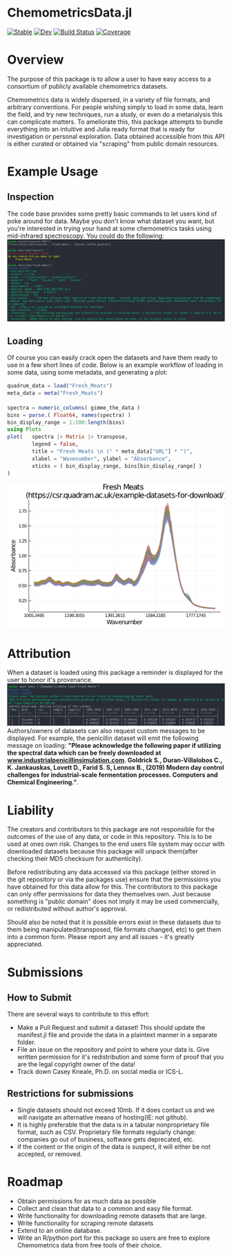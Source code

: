 # ChemometricsData.jl

[![Stable](https://img.shields.io/badge/docs-stable-blue.svg)](https://caseykneale.github.io/ChemometricsData.jl/stable)
[![Dev](https://img.shields.io/badge/docs-dev-blue.svg)](https://caseykneale.github.io/ChemometricsData.jl/dev)
[![Build Status](https://github.com/caseykneale/ChemometricsData.jl/workflows/CI/badge.svg)](https://github.com/caseykneale/ChemometricsData.jl/actions)
[![Coverage](https://codecov.io/gh/caseykneale/ChemometricsData.jl/branch/master/graph/badge.svg)](https://codecov.io/gh/caseykneale/ChemometricsData.jl)

# Overview
The purpose of this package is to allow a user to have easy access to a consortium of publicly available chemometrics datasets.

Chemometrics data is widely dispersed, in a variety of file formats, and arbitrary conventions. For people wishing simply to load in some data, learn the field, and try new techniques, run a study, or even do a metanalysis this can complicate matters. To ameliorate this, this package attempts to bundle everything into an intuitive and Julia ready format that is ready for investigation or personal exploration. Data obtained accessible from this API is either curated or obtained via "scraping" from public domain resources.

# Example Usage
## Inspection
The code base provides some pretty basic commands to let users kind of poke around for data. Maybe you don't know what dataset you want, but you're interested in trying your hand at some chemometrics tasks using mid-infrared spectroscopy. You could do the following:
![terminal](https://github.com/caseykneale/ChemometricsData.jl/blob/master/images/terminal.png)

## Loading
Of course you can easily crack open the datasets and have them ready to use in a few short lines of code. Below is an example workflow of loading in some data, using some metadata, and generating a plot:

```julia
quadrum_data = load("Fresh_Meats")
meta_data = meta("Fresh_Meats")

spectra = numeric_columns( gimme_the_data )
bins = parse.( Float64, names(spectra) )
bin_display_range = 1:100:length(bins)
using Plots
plot(   spectra |> Matrix |> transpose,
        legend = false,
        title = "Fresh Meats \n (" * meta_data["URL"] * ")",
        xlabel = "Wavenumber", ylabel = "Absorbance",
        xticks = ( bin_display_range, bins[bin_display_range] )
)
```
![meat data](https://raw.githubusercontent.com/caseykneale/ChemometricsData.jl/master/images/example_plot.png)

# Attribution
When a dataset is loaded using this package a reminder is displayed for the user to honor it's provenance.
![attribution](https://raw.githubusercontent.com/caseykneale/ChemometricsData.jl/master/images/attribution.png)
Authors/owners of datasets can also request custom messages to be displayed. For example, the penicillin dataset will emit the following message on loading: **"Please acknowledge the following paper if utilizing the spectral data which can be freely downloaded at www.industrialpenicillinsimulation.com. Goldrick S., Duran-Villalobos C., K. Jankauskas, Lovett D., Farid S. S, Lennox B., (2019) Modern day control challenges for industrial-scale fermentation processes. Computers and Chemical Engineering."**.

# Liability
The creators and contributors to this package are not responsible for the outcomes of the use of any data, or code in this repository. This is to be used at ones own risk. Changes to the end users file system may occur with downloaded datasets because this package will unpack them(after checking their MD5 checksum for authenticity).

Before redistributing any data accessed via this package (either stored in the git repository or via the packages use) ensure that the permissions you have obtained for this data allow for this. The contributors to this package can only offer permissions for data they themselves own. Just because something is "public domain" does not imply it may be used commercially, or redistributed without author's approval.

Should also be noted that it is possible errors exist in these datasets due to them being manipulated(transposed, file formats changed, etc) to get them into a common form. Please report any and all issues - it's greatly appreciated.

# Submissions
## How to Submit
There are several ways to contribute to this effort:
 - Make a Pull Request and submit a dataset! This should update the manifest.jl file and provide the data in a plaintext manner in a separate folder.
 - File an issue on the repository and point to where your data is. Give written permission for it's redistribution and some form of proof that you are the legal copyright owner of the data!
 - Track down Casey Kneale, Ph.D. on social media or ICS-L.

## Restrictions for submissions
 - Single datasets should not exceed 10mb. If it does contact us and we will navigate an alternative means of hosting(IE: not github).
 - It is highly preferable that the data is in a tabular nonproprietary file format, such as CSV. Proprietary file formats regularly change: companies go out of business, software gets deprecated, etc.
 - if the content or the origin of the data is suspect, it will either be not accepted, or removed.

# Roadmap
 - Obtain permissions for as much data as possible
 - Collect and clean that data to a common and easy file format.
 - Write functionality for downloading remote datasets that are large.
 - Write functionality for scraping remote datasets
 - Extend to an online database.
 - Write an R/python port for this package so users are free to explore Chemometrics data from free tools of their choice.

